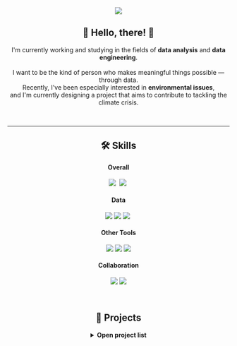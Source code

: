 <!-- 헤더 배너 -->
<div align="center">
  <img src="https://capsule-render.vercel.app/api?type=wave&&color=0:1B3C53,25:456882,55:D2C1B6,100:F9F3EF&height=200&text=lom-sup's%20GitHub&fontColor=32363D&fontSize=60&desc=Pushing%20boundaries%20with%20data%20and%20insight&descAlign=74&descAlignY=71" />
</div>

<!-- 인사 & 소개 -->
<h2 align="center">👋 Hello, there! 👋</h2>
<p align="center">
I'm currently working and studying in the fields of <strong>data analysis</strong> and <strong>data engineering</strong>.<br><br/>
I want to be the kind of person who makes meaningful things possible — through data.<br/>
Recently, I've been especially interested in <strong>environmental issues</strong>,<br/>
and I'm currently designing a project that aims to contribute to tackling the climate crisis.
</p>

<br/>
<hr/>


<!-- 언어 및 도구 섹션 -->
<h2 align="center">🛠️ Skills</h2>

<h4 align="center">Overall</h4>
<p align = "center">
  <img src="https://img.shields.io/badge/python-%233776AB.svg?&style=flat-square&logo=python&logoColor=white" /></a>&nbsp
  <img src="https://img.shields.io/badge/sql-%230066CC.svg?&style=flat-square&logo=sqlite&logoColor=white" /></a>&nbsp

</p>

<h4 align="center">Data</h4>
<p align = "center">
  <!-- 데이터 -->
  <img src="https://img.shields.io/badge/apache%20airflow-%23017CEE.svg?&style=flat-square&logo=apache%20airflow&logoColor=white" />
  <img src="https://img.shields.io/badge/apache%20spark-%23E25A1C.svg?&style=flat-square&logo=apache%20spark&logoColor=white" />
  <img src="https://img.shields.io/badge/rstudio-%2375AADB.svg?&style=flat-square&logo=rstudio&logoColor=black" /></a>&nbsp
  <br/>
</p>

<h4 align="center">Other Tools</h4>
<p align = "center">
  <!-- 다른 툴 & 시각화 -->
  <img src="https://img.shields.io/badge/amazon%20aws-%23232F3E.svg?&style=flat-square&logo=amazon%20aws&logoColor=white" />
  <img src="https://img.shields.io/badge/apachesuperset-%20A6C9.svg?&style=flat-square&logo=apachesuperset&logoColor=white" />
  <img src="https://img.shields.io/badge/docker-%232496ED.svg?&style=flat-square&logo=docker&logoColor=white" />
  <br/>
</p>

<h4 align="center">Collaboration</h4>
<p align = "center">
  <!-- 협업 -->
  <img src="https://img.shields.io/badge/github-%23181717.svg?&style=flat-square&logo=github&logoColor=white" />
  <img src="https://img.shields.io/badge/slack-%234A154B.svg?&style=flat-square&logo=slack&logoColor=white" />
</p>

</br>
</hr>

<!-- 프로젝트 일람 -->
<h2 align="center">📂 Projects</h2>

<details>
  <summary align="center"><strong>Open project list</strong></summary>
  <br/>

  <ul>
    <li>
      <a href="https://github.com/lom-sup/kospi200_forecasting_lstm_fail"><strong>Kospi 200 예측 with Tensorflow (Drop⛔)</strong></a><br/>
      LSTM 기반 시계열 모델을 활용한 Kospi 200 예측 모델 구축. Dimension 오류와 시간 부족으로 중단 후 학습 회고 진행.
    </li>
    <br/>
    <li>
      <a href="https://github.com/lom-sup/samsung-stock-forcasting"><strong>삼성 주가 예측 with PyTorch (Done✨)</strong></a><br/>
      S&P500, 환율 등 경제 지표를 활용한 삼성전자 주가 예측 회귀 모델 구축(With Pytorch).
    </li>
    <br/>
    <li>
      <a href="https://github.com/lom-sup/web_crawling_Team2"><strong>레시피 추천 및 영양정보 시각화 (Done✨)</strong></a><br/>
      웹 크롤링 데이터를 기반으로 재료 맞춤형 레시피 추천 + 영양성분 시각화 서비스 구현.
    </li>
    <br/>
    <li>
      <a href="https://github.com/lom-sup/book_bestseller"><strong>2024 한국 도서시장 분석 (Done✨)</strong></a><br/>
      주요 서점의 월간 베스트셀러 데이터를 수집하여 독서 트렌드 분석 및 대시보드 구성.
    </li>
    <br/>
    <li>
      <a href="https://github.com/lom-sup/performance_airflow"><strong>2024 한국 공연시장 분석 (Done✨)</strong></a><br/>
      KOPIS API 데이터를 기반으로 Airflow 파이프라인 구축 및 공연 트렌드 분석 시각화.
    </li>
    <br/>
    <li>
      <a href="https://github.com/lom-sup/M7-stock-forecast"><strong>뉴스/FOMC 감성 분석 기반 M7 주가 예측 (Done✨)</strong></a><br/>
      경제 뉴스 및 FOMC 발언 감성 분석을 통한 M7 주가 예측모델 비교-개발 및 시각화.
    </li>
    <br/>
    <li>
      <strong>2000s 회귀를 위한 환경 데이터 분석 (Ongoing🔹)</strong><br/>
      기후 지표와 정책 시뮬레이션을 통해 이상적인 탄소 감축 시나리오 분석 중.
    </li>
  </ul>
</details>



<!--
hide=jupyter%20notebook
32363D
222222
393E46
EEEEE
677180


<br/><br/>

<div align="center">
  <a href="https://github.com/anuraghazra/github-readme-stats">
    <img src="https://github-readme-stats.vercel.app/api/top-langs/?username=lom-sup&exclude_repo=test_403&layout=compact" />
  </a>
</div>

-->
